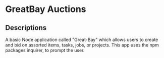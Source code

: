 # GreatBay Auctions

## Descriptions
A basic Node application called "Great-Bay" which allows users to create and bid on assorted items, tasks, jobs, or projects. This app uses the npm packages inquirer, to prompt the user.